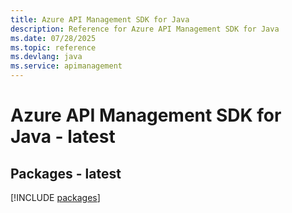 ```yaml
---
title: Azure API Management SDK for Java
description: Reference for Azure API Management SDK for Java
ms.date: 07/28/2025
ms.topic: reference
ms.devlang: java
ms.service: apimanagement
---
```

# Azure API Management SDK for Java - latest
## Packages - latest
[!INCLUDE [packages](api-management-index.md)]